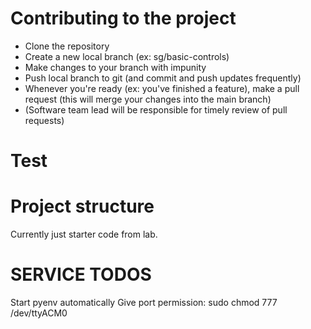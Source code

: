 # Contributing to the project

* Clone the repository
* Create a new local branch (ex: sg/basic-controls)
* Make changes to your branch with impunity
* Push local branch to git (and commit and push updates frequently)
* Whenever you're ready (ex: you've finished a feature), make a pull request (this will merge your changes into the main branch)
* (Software team lead will be responsible for timely review of pull requests)
# Test

# Project structure

Currently just starter code from lab.

# SERVICE TODOS

Start pyenv automatically
Give port permission: sudo chmod 777 /dev/ttyACM0
